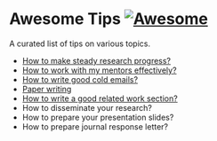 # Awesome Tips [![Awesome](https://cdn.rawgit.com/sindresorhus/awesome/d7305f38d29fed78fa85652e3a63e154dd8e8829/media/badge.svg)](https://github.com/sindresorhus/awesome)

A curated list of tips on various topics. 

- [How to make steady research progress?](steady-progress.md)
- [How to work with my mentors effectively?](main/working-with-mentor.md)
- [How to write good cold emails?](cold-emails.md)
- [Paper writing](paper-writing.md)
- [How to write a good related work section?](related-work.md)
- How to disseminate your research?
- How to prepare your presentation slides?
- How to prepare journal response letter?
